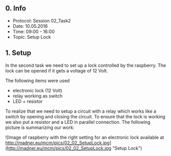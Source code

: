 ## 0. Info
- Protocol: Session 02_Task2
- Date: 10.05.2016
- Time: 09:00 - 16:00
- Topic: Setup Lock

## 1. Setup
In the second task we need to set up a lock controlled by the raspberry. The lock can be opened if it gets a voltage of 12 Volt.

The following items were used
- electronic lock (12 Volt)
- relay working as switch
- LED + resistor

To realize that we need to setup a circuit with a relay which works like a switch by opening and closing the circuit.
To ensure that the lock is working we also put a resistor and a LED in parallel connection.
The following picture is summarizing our work:

![Image of raspberry with the right setting for an electronic lock available at http://madner.eu/mcm/pics/02_02_SetupLock.jpg](http://madner.eu/mcm/pics/02_02_SetupLock.jpg "Setup Lock")
